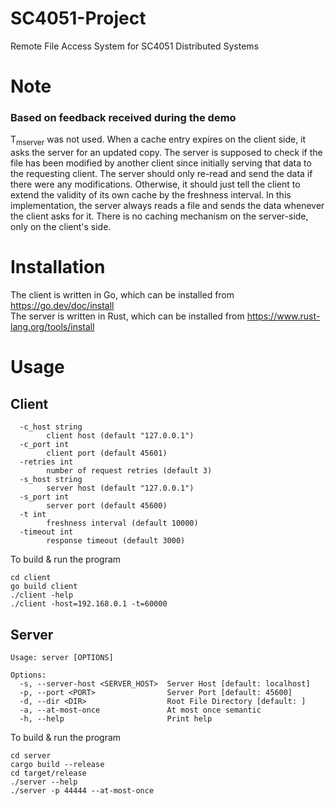 # SC4051-Project
Remote File Access System for SC4051 Distributed Systems

# Note
### Based on feedback received during the demo
T<sub>mserver</sub> was not used.
When a cache entry expires on the client side, it asks the server for an updated copy. The server is supposed to check if the file has been modified by another client since initially serving that data to the requesting client. The server should only re-read and send the data if there were any modifications. Otherwise, it should just tell the client to extend the validity of its own cache by the freshness interval. In this implementation, the server always reads a file and sends the data whenever the client asks for it. There is no caching mechanism on the server-side, only on the client's side. 

# Installation
The client is written in Go, which can be installed from https://go.dev/doc/install \
The server is written in Rust, which can be installed from https://www.rust-lang.org/tools/install

# Usage
## Client
```
  -c_host string
    	client host (default "127.0.0.1")
  -c_port int
    	client port (default 45601)
  -retries int
    	number of request retries (default 3)
  -s_host string
    	server host (default "127.0.0.1")
  -s_port int
    	server port (default 45600)
  -t int
    	freshness interval (default 10000)
  -timeout int
    	response timeout (default 3000)
```

To build & run the program
```
cd client
go build client
./client -help
./client -host=192.168.0.1 -t=60000
```

## Server
```
Usage: server [OPTIONS]

Options:
  -s, --server-host <SERVER_HOST>  Server Host [default: localhost]
  -p, --port <PORT>                Server Port [default: 45600]
  -d, --dir <DIR>                  Root File Directory [default: ]
  -a, --at-most-once               At most once semantic
  -h, --help                       Print help
```

To build & run the program
```
cd server
cargo build --release
cd target/release
./server --help
./server -p 44444 --at-most-once
```
